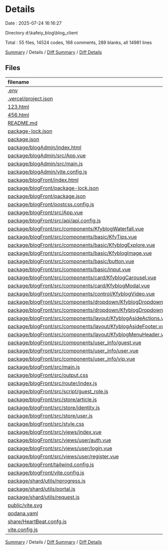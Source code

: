 # Details

Date : 2025-07-24 16:16:27

Directory d:\\kafeiy_blog\\blog_client

Total : 55 files,  14524 codes, 168 comments, 289 blanks, all 14981 lines

[Summary](results.md) / Details / [Diff Summary](diff.md) / [Diff Details](diff-details.md)

## Files
| filename | language | code | comment | blank | total |
| :--- | :--- | ---: | ---: | ---: | ---: |
| [.env](/.env) | Properties | 1 | 1 | 0 | 2 |
| [.vercel/project.json](/.vercel/project.json) | JSON | 1 | 0 | 0 | 1 |
| [123.html](/123.html) | HTML | 232 | 6 | 11 | 249 |
| [456.html](/456.html) | HTML | 11 | 0 | 1 | 12 |
| [README.md](/README.md) | Markdown | 3 | 0 | 3 | 6 |
| [package-lock.json](/package-lock.json) | JSON | 8,726 | 0 | 1 | 8,727 |
| [package.json](/package.json) | JSON | 39 | 0 | 1 | 40 |
| [package/blogAdmin/index.html](/package/blogAdmin/index.html) | HTML | 12 | 0 | 1 | 13 |
| [package/blogAdmin/src/App.vue](/package/blogAdmin/src/App.vue) | vue | 7 | 0 | 4 | 11 |
| [package/blogAdmin/src/main.js](/package/blogAdmin/src/main.js) | JavaScript | 4 | 0 | 1 | 5 |
| [package/blogAdmin/vite.config.js](/package/blogAdmin/vite.config.js) | JavaScript | 15 | 0 | 1 | 16 |
| [package/blogFront/index.html](/package/blogFront/index.html) | HTML | 15 | 0 | 3 | 18 |
| [package/blogFront/package-lock.json](/package/blogFront/package-lock.json) | JSON | 1,578 | 0 | 1 | 1,579 |
| [package/blogFront/package.json](/package/blogFront/package.json) | JSON | 18 | 0 | 1 | 19 |
| [package/blogFront/postcss.config.js](/package/blogFront/postcss.config.js) | JavaScript | 6 | 1 | 0 | 7 |
| [package/blogFront/src/App.vue](/package/blogFront/src/App.vue) | vue | 14 | 0 | 4 | 18 |
| [package/blogFront/src/api/api.config.js](/package/blogFront/src/api/api.config.js) | JavaScript | 10 | 1 | 0 | 11 |
| [package/blogFront/src/components/KfyblogWaterfall.vue](/package/blogFront/src/components/KfyblogWaterfall.vue) | vue | 540 | 28 | 45 | 613 |
| [package/blogFront/src/components/basic/KfyTips.vue](/package/blogFront/src/components/basic/KfyTips.vue) | vue | 69 | 0 | 12 | 81 |
| [package/blogFront/src/components/basic/KfyblogExplore.vue](/package/blogFront/src/components/basic/KfyblogExplore.vue) | vue | 40 | 0 | 3 | 43 |
| [package/blogFront/src/components/basic/KfyblogImage.vue](/package/blogFront/src/components/basic/KfyblogImage.vue) | vue | 1 | 6 | 0 | 7 |
| [package/blogFront/src/components/basic/button.vue](/package/blogFront/src/components/basic/button.vue) | vue | 36 | 0 | 5 | 41 |
| [package/blogFront/src/components/basic/input.vue](/package/blogFront/src/components/basic/input.vue) | vue | 87 | 0 | 11 | 98 |
| [package/blogFront/src/components/card/KfyblogCarousel.vue](/package/blogFront/src/components/card/KfyblogCarousel.vue) | vue | 9 | 12 | 4 | 25 |
| [package/blogFront/src/components/card/KfyblogModal.vue](/package/blogFront/src/components/card/KfyblogModal.vue) | vue | 133 | 14 | 15 | 162 |
| [package/blogFront/src/components/control/KfyblogVideo.vue](/package/blogFront/src/components/control/KfyblogVideo.vue) | vue | 25 | 10 | 2 | 37 |
| [package/blogFront/src/components/dropdown/KfyblogDropdown.vue](/package/blogFront/src/components/dropdown/KfyblogDropdown.vue) | vue | 171 | 15 | 17 | 203 |
| [package/blogFront/src/components/dropdown/KfyblogDropdownItem.vue](/package/blogFront/src/components/dropdown/KfyblogDropdownItem.vue) | vue | 59 | 13 | 5 | 77 |
| [package/blogFront/src/components/layout/KfyblogAsideActions.vue](/package/blogFront/src/components/layout/KfyblogAsideActions.vue) | vue | 130 | 6 | 6 | 142 |
| [package/blogFront/src/components/layout/KfyblogAsideFooter.vue](/package/blogFront/src/components/layout/KfyblogAsideFooter.vue) | vue | 10 | 0 | 0 | 10 |
| [package/blogFront/src/components/layout/KfyblogMenuHeader.vue](/package/blogFront/src/components/layout/KfyblogMenuHeader.vue) | vue | 37 | 0 | 4 | 41 |
| [package/blogFront/src/components/user_info/guest.vue](/package/blogFront/src/components/user_info/guest.vue) | vue | 44 | 0 | 4 | 48 |
| [package/blogFront/src/components/user_info/user.vue](/package/blogFront/src/components/user_info/user.vue) | vue | 47 | 0 | 4 | 51 |
| [package/blogFront/src/components/user_info/vip.vue](/package/blogFront/src/components/user_info/vip.vue) | vue | 18 | 0 | 3 | 21 |
| [package/blogFront/src/main.js](/package/blogFront/src/main.js) | JavaScript | 24 | 0 | 8 | 32 |
| [package/blogFront/src/output.css](/package/blogFront/src/output.css) | CSS | 1,379 | 1 | 1 | 1,381 |
| [package/blogFront/src/router/index.js](/package/blogFront/src/router/index.js) | JavaScript | 54 | 0 | 7 | 61 |
| [package/blogFront/src/script/guest_role.js](/package/blogFront/src/script/guest_role.js) | JavaScript | 29 | 0 | 3 | 32 |
| [package/blogFront/src/store/article.js](/package/blogFront/src/store/article.js) | JavaScript | 14 | 0 | 1 | 15 |
| [package/blogFront/src/store/identity.js](/package/blogFront/src/store/identity.js) | JavaScript | 91 | 3 | 5 | 99 |
| [package/blogFront/src/store/user.js](/package/blogFront/src/store/user.js) | JavaScript | 157 | 5 | 6 | 168 |
| [package/blogFront/src/style.css](/package/blogFront/src/style.css) | CSS | 41 | 1 | 7 | 49 |
| [package/blogFront/src/views/index.vue](/package/blogFront/src/views/index.vue) | vue | 31 | 0 | 5 | 36 |
| [package/blogFront/src/views/user/auth.vue](/package/blogFront/src/views/user/auth.vue) | vue | 66 | 0 | 8 | 74 |
| [package/blogFront/src/views/user/login.vue](/package/blogFront/src/views/user/login.vue) | vue | 205 | 1 | 25 | 231 |
| [package/blogFront/src/views/user/register.vue](/package/blogFront/src/views/user/register.vue) | vue | 93 | 1 | 11 | 105 |
| [package/blogFront/tailwind.config.js](/package/blogFront/tailwind.config.js) | JavaScript | 19 | 1 | 0 | 20 |
| [package/blogFront/vite.config.js](/package/blogFront/vite.config.js) | JavaScript | 23 | 1 | 1 | 25 |
| [package/shard/utils/nprogress.js](/package/shard/utils/nprogress.js) | JavaScript | 16 | 3 | 4 | 23 |
| [package/shard/utils/portal.js](/package/shard/utils/portal.js) | JavaScript | 13 | 3 | 3 | 19 |
| [package/shard/utils/request.js](/package/shard/utils/request.js) | JavaScript | 61 | 12 | 9 | 82 |
| [public/vite.svg](/public/vite.svg) | XML | 1 | 0 | 0 | 1 |
| [qodana.yaml](/qodana.yaml) | YAML | 4 | 19 | 7 | 30 |
| [share/HeartBeat.confg.js](/share/HeartBeat.confg.js) | JavaScript | 19 | 4 | 4 | 27 |
| [vite.config.js](/vite.config.js) | JavaScript | 36 | 0 | 1 | 37 |

[Summary](results.md) / Details / [Diff Summary](diff.md) / [Diff Details](diff-details.md)